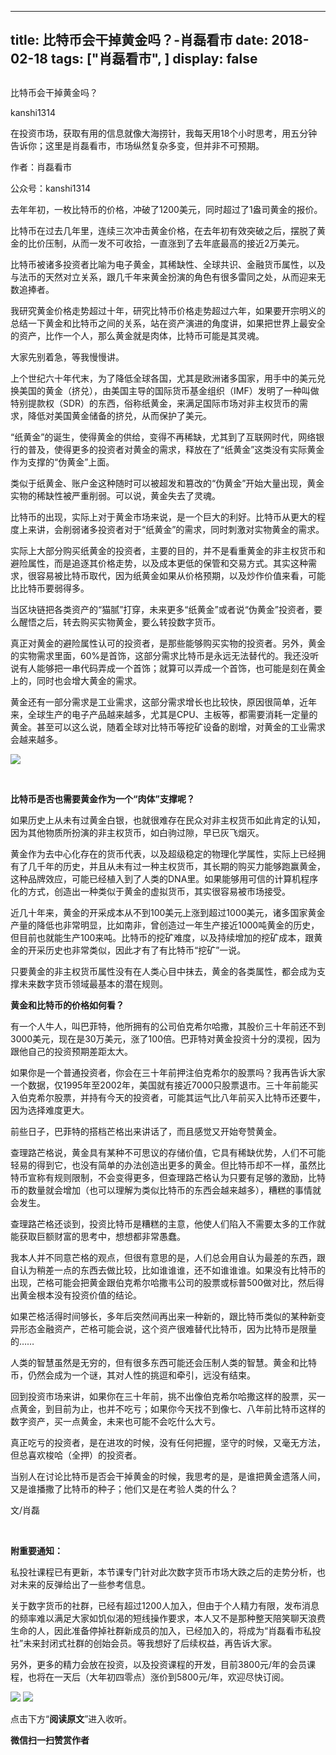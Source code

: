 
---
title:  比特币会干掉黄金吗？-肖磊看市
date: 2018-02-18
tags: ["肖磊看市", ]
display: false
---


## 



比特币会干掉黄金吗？




kanshi1314




在投资市场，获取有用的信息就像大海捞针，我每天用18个小时思考，用五分钟告诉你；这里是肖磊看市，市场纵然复杂多变，但并非不可预期。


作者：肖磊看市

公众号：kanshi1314



去年年初，一枚比特币的价格，冲破了1200美元，同时超过了1盎司黄金的报价。



比特币在过去几年里，连续三次冲击黄金价格，在去年初有效突破之后，摆脱了黄金的比价压制，从而一发不可收拾，一直涨到了去年底最高的接近2万美元。



比特币被诸多投资者比喻为电子黄金，其稀缺性、全球共识、金融货币属性，以及与法币的天然对立关系，跟几千年来黄金扮演的角色有很多雷同之处，从而迎来无数追捧者。



我研究黄金价格走势超过十年，研究比特币价格走势超过六年，如果要开宗明义的总结一下黄金和比特币之间的关系，站在资产演进的角度讲，如果把世界上最安全的资产，比作一个人，那么黄金就是肉体，比特币可能是其灵魂。



大家先别着急，等我慢慢讲。



上个世纪六十年代末，为了降低全球各国，尤其是欧洲诸多国家，用手中的美元兑换美国的黄金（挤兑），由美国主导的国际货币基金组织（IMF）发明了一种叫做特别提款权（SDR）的东西，俗称纸黄金，来满足国际市场对非主权货币的需求，降低对美国黄金储备的挤兑，从而保护了美元。



“纸黄金”的诞生，使得黄金的供给，变得不再稀缺，尤其到了互联网时代，网络银行的普及，使得更多的投资者对黄金的需求，释放在了“纸黄金”这类没有实际黄金作为支撑的“伪黄金”上面。



类似于纸黄金、账户金这种随时可以被超发和篡改的“伪黄金”开始大量出现，黄金实物的稀缺性被严重削弱。可以说，黄金失去了灵魂。



比特币的出现，实际上对于黄金市场来说，是一个巨大的利好。比特币从更大的程度上来讲，会削弱诸多投资者对于“纸黄金”的需求，同时刺激对实物黄金的需求。



实际上大部分购买纸黄金的投资者，主要的目的，并不是看重黄金的非主权货币和避险属性，而是追逐其价格走势，以及成本更低的保管和交易方式。其实这种需求，很容易被比特币取代，因为纸黄金如果从价格预期，以及炒作价值来看，可能比比特币要弱得多。



当区块链把各类资产的“猫腻”打穿，未来更多“纸黄金”或者说“伪黄金”投资者，要么醒悟之后，转去购买实物黄金，要么转投数字货币。



真正对黄金的避险属性认可的投资者，是那些能够购买实物的投资者。另外，黄金的实物需求里面，60%是首饰，这部分需求比特币是永远无法替代的。我还没听说有人能够把一串代码弄成一个首饰；就算可以弄成一个首饰，也可能是刻在黄金上的，同时也会增大黄金的需求。



黄金还有一部分需求是工业需求，这部分需求增长也比较快，原因很简单，近年来，全球生产的电子产品越来越多，尤其是CPU、主板等，都需要消耗一定量的黄金。甚至可以这么说，随着全球对比特币等挖矿设备的剧增，对黄金的工业需求会越来越多。



<img class="" data-copyright="0" data-ratio="0.7547826086956522" data-s="300,640" src="https://mmbiz.qpic.cn/mmbiz_jpg/rIYcHn0KrPQzdZJJRH9JWAOx9yUrZ9NeqyPW9ouNOSAtLkUf8hwwMAnM6LicEWAl8h4fAoTFhRon7cFuc04XyIQ/640?wx_fmt=jpeg" data-type="jpeg" data-w="575" style="">

&nbsp;

**比特币是否也需要黄金作为一个“肉体”支撑呢？**



如果历史上从未有过黄金白银，也就很难存在民众对非主权货币如此肯定的认知，因为其他物质所扮演的非主权货币，如白驹过隙，早已灰飞烟灭。



黄金作为去中心化存在的货币代表，以及超级稳定的物理化学属性，实际上已经拥有了几千年的历史，并且从未有过一种主权货币，其长期的购买力能够跑赢黄金，这种品牌效应，可能已经植入到了人类的DNA里。如果能够用可信的计算机程序化的方式，创造出一种类似于黄金的虚拟货币，其实很容易被市场接受。



近几十年来，黄金的开采成本从不到100美元上涨到超过1000美元，诸多国家黄金产量的降低也非常明显，比如南非，曾创造过一年生产接近1000吨黄金的历史，但目前也就能生产100来吨。比特币的挖矿难度，以及持续增加的挖矿成本，跟黄金的开采历史也非常类似，因此才有了有比特币“挖矿”一说。



只要黄金的非主权货币属性没有在人类心目中抹去，黄金的各类属性，都会成为支撑未来数字货币领域最基本的潜在规则。



**黄金和比特币的价格如何看？**



有一个人牛人，叫巴菲特，他所拥有的公司伯克希尔哈撒，其股价三十年前还不到3000美元，现在是30万美元，涨了100倍。巴菲特对黄金投资十分的漠视，因为跟他自己的投资预期差距太大。



如果你是一个普通投资者，你会在三十年前押注伯克希尔的股票吗？我再告诉大家一个数据，仅1995年至2002年，美国就有接近7000只股票退市。三十年前能买入伯克希尔股票，并持有今天的投资者，可能其运气比八年前买入比特币还要牛，因为选择难度更大。



前些日子，巴菲特的搭档芒格出来讲话了，而且感觉又开始夸赞黄金。



查理路芒格说，黄金具有某种不可思议的存储价值，它具有稀缺优势，人们不可能轻易的得到它，也没有简单的办法创造出更多的黄金。但比特币却不一样，虽然比特币宣称有规则限制，不会变得更多，但查理路芒格认为只要有足够的激励，比特币的数量就会增加（也可以理解为类似比特币的东西会越来越多），糟糕的事情就会发生。



查理路芒格还谈到，投资比特币是糟糕的主意，他使人们陷入不需要太多的工作就能获取巨额财富的思考中，想想都非常愚蠢。



我本人并不同意芒格的观点，但很有意思的是，人们总会用自认为最差的东西，跟自认为稍差一点的东西去做比较，比如谁谁谁，还不如谁谁谁。如果没有比特币的出现，芒格可能会把黄金跟伯克希尔哈撒韦公司的股票或标普500做对比，然后得出黄金根本没有投资价值的结论。



如果芒格活得时间够长，多年后突然间再出来一种新的，跟比特币类似的某种新变异形态金融资产，芒格可能会说，这个资产很难替代比特币，因为比特币是限量的……



人类的智慧虽然是无穷的，但有很多东西可能还会压制人类的智慧。黄金和比特币，仍然会成为一个谜，其对人性的挑逗和牵引，远没有结束。



回到投资市场来讲，如果你在三十年前，挑不出像伯克希尔哈撒这样的股票，买一点黄金，到目前为止，也并不吃亏；如果你今天找不到像七、八年前比特币这样的数字资产，买一点黄金，未来也可能不会吃什么大亏。



真正吃亏的投资者，是在进攻的时候，没有任何把握，坚守的时候，又毫无方法，但总喜欢梭哈（全押）的投资者。



当别人在讨论比特币是否会干掉黄金的时候，我思考的是，是谁把黄金遗落人间，又是谁播撒了比特币的种子；他们又是在考验人类的什么？



文/肖磊



&nbsp;

**附重要通知：**



私投社课程已有更新，本节课专门针对此次数字货币市场大跌之后的走势分析，也对未来的反弹给出了一些参考信息。



关于数字货币的社群，已经有超过1200人加入，但由于个人精力有限，发布消息的频率难以满足大家如饥似渴的短线操作要求，本人又不是那种整天陪笑聊天浪费生命的人，因此准备停掉社群新成员的加入，已经加入的，将成为“肖磊看市私投社”未来封闭式社群的创始会员。等我想好了后续权益，再告诉大家。



另外，更多的精力会放在投资，以及投资课程的开发，目前3800元/年的会员课程，也将在一天后（大年初四零点）涨价到5800元/年，欢迎尽快订阅。



<img class="" data-copyright="0" data-ratio="1.7777777777777777" data-s="300,640" src="https://mmbiz.qpic.cn/mmbiz_png/rIYcHn0KrPQzdZJJRH9JWAOx9yUrZ9Ne4CRAjYXWjuHQiczYu0UicoMcEDIcXD5p9tuxWVfqaGZudIlAwqJYukIA/640?wx_fmt=png" data-type="png" data-w="1242" style=""/>









<img class="" data-copyright="0" data-ratio="0.7476038338658147" data-s="300,640" src="https://mmbiz.qpic.cn/mmbiz_jpg/rIYcHn0KrPTkxb5EthEAgdo8CWKm1wnkbdWBoQUumUg9cbjfsj2UL1QPlqgaDwdp4W322yZJoc6l6Z1VeGA38A/640?wx_fmt=jpeg" data-type="jpeg" data-w="626"/>



点击下方“**阅读原文**”进入收听。


**微信扫一扫赞赏作者**
















